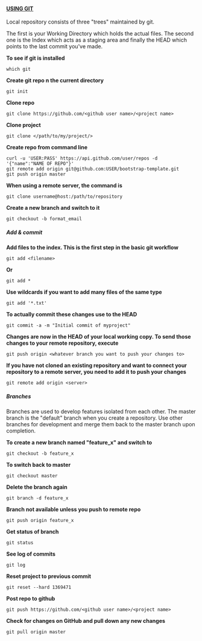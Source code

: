 #### [USING GIT](http://rogerdudler.github.com/git-guide/)

Local repository consists of three "trees" maintained by git.

The first is your Working Directory which holds the actual files. The second one is the Index which acts as a staging area and finally the HEAD which points to the last commit you've made.

**To see if git is installed**

	which git

**Create git repo n the current directory**

	git init

**Clone repo**

	git clone https://github.com/<github user name>/<project name>

**Clone project**

	git clone </path/to/my/project/>

**Create repo from command line**

    curl -u 'USER:PASS' https://api.github.com/user/repos -d '{"name":"NAME OF REPO"}'
    git remote add origin git@github.com:USER/bootstrap-template.git
    git push origin master

**When using a remote server, the  command is**

	git clone username@host:/path/to/repository

**Create a new branch and switch to it**

    git checkout -b format_email

##### Add & commit
**Add files to the index. This is the first step in the basic git workflow**

	git add <filename>

**Or**

	git add *

**Use wildcards if you want to add many files of the same type**

    git add '*.txt'

**To actually commit these changes use to the HEAD**

	git commit -a -m "Initial commit of myproject"

**Changes are now in the HEAD of your local working copy. To send those changes to your remote repository, execute**

	git push origin <whatever branch you want to push your changes to>

**If you have not cloned an existing repository and want to connect your repository to a remote server, you need to add it to push your changes**

	git remote add origin <server>


##### Branches

Branches are used to develop features isolated from each other. The master branch is the "default" branch when you create a repository. Use other branches for development and merge them back to the master branch upon completion.

**To create a new branch named "feature_x" and switch to**

	git checkout -b feature_x

**To switch back to master**

	git checkout master

**Delete the branch again**

	git branch -d feature_x

**Branch not available unless you push to remote repo**

	git push origin feature_x

**Get status of branch**

    git status

**See log of commits**

    git log

**Reset project to previous commit**

    git reset --hard 1369471

**Post repo to github**

    git push https://github.com/<github user name>/<project name>

**Check for changes on GitHub and pull down any new changes**

    git pull origin master